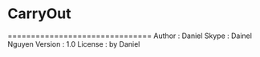 # CarryOut
===============================
Author : Daniel
Skype : Dainel Nguyen
Version : 1.0
License : by Daniel
